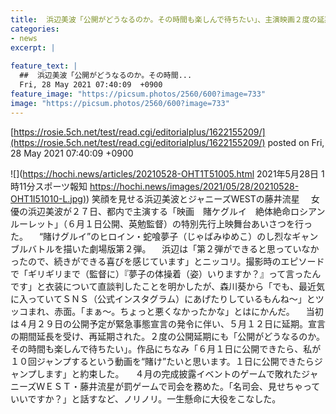 ```yaml
---
title:  浜辺美波「公開がどうなるのか。その時間も楽しんで待ちたい」、主演映画２度の延期にも前向き  
categories:
- news
excerpt: |
  
feature_text: |
  ##  浜辺美波「公開がどうなるのか。その時間...
  Fri, 28 May 2021 07:40:09  +0900
feature_image: "https://picsum.photos/2560/600?image=733"
image: "https://picsum.photos/2560/600?image=733"
---
```


[https://rosie.5ch.net/test/read.cgi/editorialplus/1622155209/](https://rosie.5ch.net/test/read.cgi/editorialplus/1622155209/)
posted on Fri, 28 May 2021 07:40:09  +0900

<!--more-->

![](https://hochi.news/articles/20210528-OHT1T51005.html 2021年5月28日 1時11分スポーツ報知 [https://hochi.news/images/2021/05/28/20210528-OHT1I51010-L.jpg)](https://hochi.news/images/2021/05/28/20210528-OHT1I51010-L.jpg)) 笑顔を見せる浜辺美波とジャニーズWESTの藤井流星 　女優の浜辺美波が２７日、都内で主演する「映画　賭ケグルイ　絶体絶命ロシアンルーレット」（６月１日公開、英勉監督）の特別先行上映舞台あいさつを行った。 　“賭けグルイ”のヒロイン・蛇喰夢子（じゃばみゆめこ）のし烈なギャンブルバトルを描いた劇場版第２弾。 　浜辺は「第２弾ができると思っていなかったので、続きができる喜びを感じています」とニッコリ。撮影時のエピソードで「ギリギリまで（監督に）『夢子の体操着（姿）いりますか？』って言ったんです」と衣装について直談判したことを明かしたが、森川葵から「でも、最近気に入っていてＳＮＳ（公式インスタグラム）にあげたりしているもんね〜」とツッコまれ、赤面。「まぁ〜。ちょっと悪くなかったかな」とはにかんだ。 　当初は４月２９日の公開予定が緊急事態宣言の発令に伴い、５月１２日に延期。宣言の期間延長を受け、再延期された。２度の公開延期にも「公開がどうなるのか。その時間も楽しんで待ちたい」。作品にちなみ「６月１日に公開できたら、私が１０回ジャンプするという動画を“賭け”たいと思います。１日に公開できたらジャンプします」と約束した。 　４月の完成披露イベントのゲームで敗れたジャニーズＷＥＳＴ・藤井流星が罰ゲームで司会を務めた。「名司会、見せちゃっていいですか？」と話すなど、ノリノリ。一生懸命に大役をこなした。
